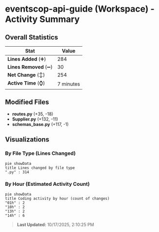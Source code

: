 # eventscop-api-guide (Workspace) - Activity Summary 

## Overall Statistics

| Stat                   | Value                                                             |
| ---------------------- | ----------------------------------------------------------------- |
| **Lines Added** (➕)   | 284                                          |
| **Lines Removed** (➖) | 30                                        |
| **Net Change** (↕)    | 254                |
| **Active Time** (⌚)   | 7 minutes |


## Modified Files
- **routes.py** (+35, -18)
- **Supplier.py** (+132, -11)
- **schemas_base.py** (+117, -1)

## Visualizations

### By File Type (Lines Changed)

```mermaid
pie showData
title Lines changed by file type
".py" : 314
```

### By Hour (Estimated Activity Count)

```mermaid
pie showData
title Coding activity by hour (count of changes)
"01h" : 2
"10h" : 2
"13h" : 2
"14h" : 6
```


> **Last Updated:** 10/17/2025, 2:10:25 PM
